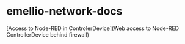 # emellio-network-docs

[Access to Node-RED in ControlerDevice](Web access to Node-RED ControllerDevice behind firewall)

